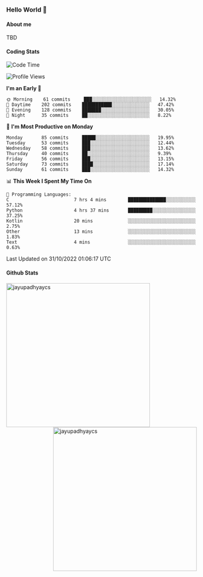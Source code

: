 ### Hello World 👋
#### About me
TBD
#### Coding Stats
<!--START_SECTION:waka-->
![Code Time](http://img.shields.io/badge/Code%20Time-238%20hrs%2043%20mins-blue)

![Profile Views](http://img.shields.io/badge/Profile%20Views-0-blue)

**I'm an Early 🐤** 

```text
🌞 Morning    61 commits     ███░░░░░░░░░░░░░░░░░░░░░░   14.32% 
🌆 Daytime    202 commits    ███████████░░░░░░░░░░░░░░   47.42% 
🌃 Evening    128 commits    ███████░░░░░░░░░░░░░░░░░░   30.05% 
🌙 Night      35 commits     ██░░░░░░░░░░░░░░░░░░░░░░░   8.22%

```
📅 **I'm Most Productive on Monday** 

```text
Monday       85 commits     █████░░░░░░░░░░░░░░░░░░░░   19.95% 
Tuesday      53 commits     ███░░░░░░░░░░░░░░░░░░░░░░   12.44% 
Wednesday    58 commits     ███░░░░░░░░░░░░░░░░░░░░░░   13.62% 
Thursday     40 commits     ██░░░░░░░░░░░░░░░░░░░░░░░   9.39% 
Friday       56 commits     ███░░░░░░░░░░░░░░░░░░░░░░   13.15% 
Saturday     73 commits     ████░░░░░░░░░░░░░░░░░░░░░   17.14% 
Sunday       61 commits     ███░░░░░░░░░░░░░░░░░░░░░░   14.32%

```


📊 **This Week I Spent My Time On** 

```text
💬 Programming Languages: 
C                        7 hrs 4 mins        ██████████████░░░░░░░░░░░   57.12% 
Python                   4 hrs 37 mins       █████████░░░░░░░░░░░░░░░░   37.25% 
Kotlin                   20 mins             ░░░░░░░░░░░░░░░░░░░░░░░░░   2.75% 
Other                    13 mins             ░░░░░░░░░░░░░░░░░░░░░░░░░   1.83% 
Text                     4 mins              ░░░░░░░░░░░░░░░░░░░░░░░░░   0.63%

```


 Last Updated on 31/10/2022 01:06:17 UTC
<!--END_SECTION:waka-->
#### Github Stats

<p  ><img align="left" src="https://github-readme-stats.vercel.app/api/top-langs?username=jayupadhyaycs&theme=tokyonight&show_icons=true&locale=en&layout=compact" alt="jayupadhyaycs" width="380px"  /> 
<img align="right" src="https://github-readme-streak-stats.herokuapp.com/?user=jayupadhyaycs&theme=tokyonight&" alt="jayupadhyaycs" width="380px"/>
</p>




<!--
**JayUpadhyayCS/JayUpadhyayCS** is a ✨ _special_ ✨ repository because its `README.md` (this file) appears on your GitHub profile.

Here are some ideas to get you started:

- 🔭 I’m currently working on ...
- 🌱 I’m currently learning ...
- 👯 I’m looking to collaborate on ...
- 🤔 I’m looking for help with ...
- 💬 Ask me about ...
- 📫 How to reach me: ...
- 😄 Pronouns: ...
- ⚡ Fun fact: ...
-->

